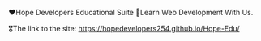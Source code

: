 ❤️Hope Developers Educational Suite
🙌Learn Web Development With Us.

🎖️The link to the site: https://hopedevelopers254.github.io/Hope-Edu/
